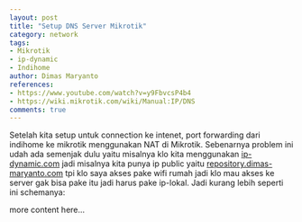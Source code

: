 ```yaml
---
layout: post
title: "Setup DNS Server Mikrotik"
category: network
tags: 
- Mikrotik
- ip-dynamic
- Indihome
author: Dimas Maryanto
references:
- https://www.youtube.com/watch?v=y9FbvcsP4b4
- https://wiki.mikrotik.com/wiki/Manual:IP/DNS
comments: true
---
```


Setelah kita setup untuk connection ke intenet, port forwarding dari indihome ke mikrotik menggunakan NAT di Mikrotik.
Sebenarnya problem ini udah ada semenjak dulu yaitu misalnya klo kita menggunakan [ip-dynamic.com](http://ip-dynamic.com) jadi misalnya kita punya ip public yaitu [repository.dimas-maryanto.com](http://repository.dimas-maryanto.com) tpi klo saya akses pake wifi rumah jadi klo mau akses ke server gak bisa pake itu jadi harus pake ip-lokal. Jadi kurang lebih seperti ini schemanya:


<!--more-->

more content here...